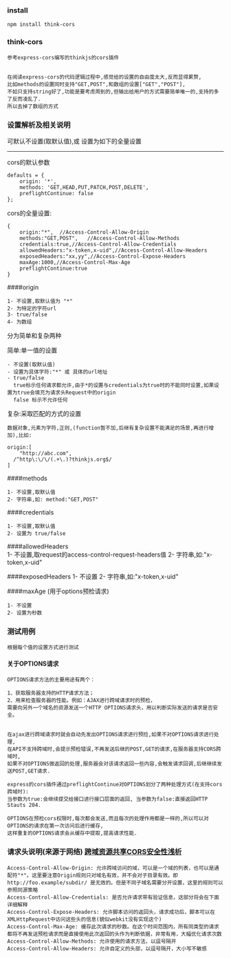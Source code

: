 
### install

    npm install think-cors



### think-cors

    参考express-cors编写的thinkjs的cors插件
    
    
    在阅读express-cors的代码逻辑过程中,感觉给的设置的自由度太大,反而显得累赘,
    比如methods的设置同时支持"GET,POST",和数组的设置["GET","POST"],
    不如只支持string好了,功能是要考虑周到的,但输出给用户的方式需要简单唯一的,支持的多了反而凌乱了.
    所以去掉了数组的方式
    
    
    
### 设置解析及相关说明


可默认不设置(取默认值),或 设置为如下的全量设置

----------
    
cors的默认参数
    
    defaults = {
        origin: '*',
        methods: 'GET,HEAD,PUT,PATCH,POST,DELETE',
        preflightContinue: false 
    };
    
    
cors的全量设置:
    
    {
        origin:"*",  //Access-Control-Allow-Origin
        methods:"GET,POST",   //Access-Control-Allow-Methods 
        credentials:true,//Access-Control-Allow-Credentials
        allowedHeaders:"x-token,x-uid",//Access-Control-Allow-Headers
        exposedHeaders:"xx,yy",//Access-Control-Expose-Headers
        maxAge:1000,//Access-Control-Max-Age
        preflightContinue:true  
    }
 


####origin  

    1- 不设置,取默认值为 "*" 
    2- 为特定的字符url
    3- true/false
    4- 为数组
    
    
分为简单和复杂两种

简单:单一值的设置

    - 不设置(取默认值)
    - 设置为具体字符:"*" 或 具体的url地址
    - true/false  
      true标示任何请求都允许,由于*的设置与credentials为true时的不能同时设置,如果设置为true会填充为请求头Request中的origin
      false 标示不允许任何
        
复杂:采取匹配的方式的设置
    
    数据对象,元素为字符,正则,(function暂不加,后继有复杂设置不能满足的场景,再进行增加),比如:

    origin:[
        "http://abc.com",
      /^http\:\/\/(.+\.)?thinkjs.org$/
    ]
        
        
        
        
        
        
    
####methods 
   
    1- 不设置,取默认值
    2- 字符串,如: method:"GET,POST"
    
    

####credentials
    
    1- 不设置,取默认值
    2- 设置为 true/false


####allowedHeaders  
    1- 不设置,取request的access-control-request-headers值
    2- 字符串,如:"x-token,x-uid"


####exposedHeaders
    1- 不设置
    2- 字符串,如:"x-token,x-uid"


####maxAge  (用于options预检请求)

    1- 不设置
    2- 设置为秒数   

    
### 测试用例

    根据每个值的设置方式进行测试
    
    
#### 关于OPTIONS请求

    OPTIONS请求方法的主要用途有两个：
    
    1、获取服务器支持的HTTP请求方法；
    2、用来检查服务器的性能。例如：AJAX进行跨域请求时的预检，
    需要向另外一个域名的资源发送一个HTTP OPTIONS请求头，用以判断实际发送的请求是否安全。
    
    
    在ajax进行跨域请求时就会自动先发出OPTIONS请求进行预捡,如果不对OPTIONS请求进行处理,
    在API不支持跨域时,会提示预检错误,不再发送后继的POST,GET的请求,在服务器支持CORS跨域时,
    如果不对OPTIONS做返回的处理,服务器会对该请求返回一些内容,会触发请求回调,后继继续发送POST,GET请求.
    
    express的cors插件通过preflightContinue对OPTIONS划分了两种处理方式(在支持cors跨域时):
    当参数为true:会继续提交给接口进行接口层面的返回, 当参数为false:直接返回HTTP Stauts 204.
    
    OPTIONS在预检cors权限时,每次都会发送,而且每次的处理作用都是一样的,所以可以对OPTIONS的请求在第一次访问后进行缓存,
    这样重复的OPTIONS请求会从缓存中提取,提高请求性能.
    
    
    

    
### 请求头说明(来源于网络) [跨域资源共享CORS安全性浅析](http://netsecurity.51cto.com/art/201311/419179.htm)
                    
   
    Access-Control-Allow-Origin: 允许跨域访问的域，可以是一个域的列表，也可以是通配符"*"。这里要注意Origin规则只对域名有效，并不会对子目录有效。即http://foo.example/subdir/ 是无效的。但是不同子域名需要分开设置，这里的规则可以参照同源策略
    Access-Control-Allow-Credentials: 是否允许请求带有验证信息，这部分将会在下面详细解释
    Access-Control-Expose-Headers: 允许脚本访问的返回头，请求成功后，脚本可以在XMLHttpRequest中访问这些头的信息(貌似webkit没有实现这个)
    Access-Control-Max-Age: 缓存此次请求的秒数。在这个时间范围内，所有同类型的请求都将不再发送预检请求而是直接使用此次返回的头作为判断依据，非常有用，大幅优化请求次数
    Access-Control-Allow-Methods: 允许使用的请求方法，以逗号隔开
    Access-Control-Allow-Headers: 允许自定义的头部，以逗号隔开，大小写不敏感


    
